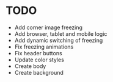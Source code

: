 # TODO

* Add corner image freezing
* Add browser, tablet and mobile logic
* Add dynamic switching of freezing
* Fix freezing animations
* Fix header buttons
* Update color styles
* Create body
* Create background
